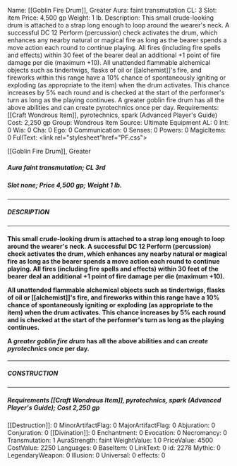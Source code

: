 Name: [[Goblin Fire Drum]], Greater
Aura: faint transmutation
CL: 3
Slot: item
Price: 4,500 gp
Weight: 1 lb.
Description: This small crude-looking drum is attached to a strap long enough to loop around the wearer's neck. A successful DC 12 Perform (percussion) check activates the drum, which enhances any nearby natural or magical fire as long as the bearer spends a move action each round to continue playing. All fires (including fire spells and effects) within 30 feet of the bearer deal an additional +1 point of fire damage per die (maximum +10). All unattended flammable alchemical objects such as tindertwigs, flasks of oil or [[alchemist]]'s fire, and fireworks within this range have a 10% chance of spontaneously igniting or exploding (as appropriate to the item) when the drum activates. This chance increases by 5% each round and is checked at the start of the performer's turn as long as the playing continues. A greater goblin fire drum has all the above abilities and can create pyrotechnics once per day.
Requirements: [[Craft Wondrous Item]], pyrotechnics, spark (Advanced Player's Guide)
Cost: 2,250 gp
Group: Wondrous Item
Source: Ultimate Equipment
AL: 0
Int: 0
Wis: 0
Cha: 0
Ego: 0
Communication: 0
Senses: 0
Powers: 0
MagicItems: 0
FullText: <link rel="stylesheet"href="PF.css"><div class="heading"><p class="alignleft">[[Goblin Fire Drum]], Greater</p><div style="clear: both;"></div></div><div><h5><b>Aura </b>faint transmutation; <b>CL </b>3rd</h5><h5><b>Slot </b>none; <b>Price </b>4,500 gp; <b>Weight </b>1 lb.</h5></div><hr/><div><h5><b>DESCRIPTION</b></h5></div><hr/><div><h4><p>This small crude-looking drum is attached to a strap long enough to loop around the wearer's neck. A successful DC 12 Perform (percussion) check activates the drum, which enhances any nearby natural or magical fire as long as the bearer spends a move action each round to continue playing. All fires (including fire spells and effects) within 30 feet of the bearer deal an additional +1 point of fire damage per die (maximum +10). </p><p>All unattended flammable alchemical objects such as tindertwigs, flasks of oil or [[alchemist]]'s fire, and fireworks within this range have a 10% chance of spontaneously igniting or exploding (as appropriate to the item) when the drum activates. This chance increases by 5% each round and is checked at the start of the performer's turn as long as the playing continues. </p><p>A <i>greater goblin fire drum</i> has all the above abilities and can <i>create <i>pyrotechnics</i></i> once per day.</p></h4></div><hr/><div><h5><b>CONSTRUCTION</b></h5></div><hr/><div><h5><b>Requirements </b>[[Craft Wondrous Item]], <i>pyrotechnics</i>, <i>spark (Advanced Player's Guide)</i>; <b>Cost </b>2,250 gp</h5></div>
[[Destruction]]: 0
MinorArtifactFlag: 0
MajorArtifactFlag: 0
Abjuration: 0
Conjuration: 0
[[Divination]]: 0
Enchantment: 0
Evocation: 0
Necromancy: 0
Transmutation: 1
AuraStrength: faint
WeightValue: 1.0
PriceValue: 4500
CostValue: 2250
Languages: 0
BaseItem: 0
LinkText: 0
id: 2278
Mythic: 0
LegendaryWeapon: 0
Illusion: 0
Universal: 0
effects: 0
